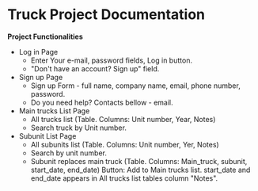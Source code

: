 # Truck Project Documentation

**Project Functionalities**

+ Log in Page
    - Enter Your e-mail, password fields, Log in button.
    - "Don't have an account? Sign up" field.
+ Sign up Page
    - Sign up Form - full name, company name, email, phone number, password.
    - Do you need help? Contacts bellow - email.
+ Main trucks List Page
    - All trucks list (Table. Columns: Unit number, Year, Notes)
    - Search truck by Unit number.
+ Subunit List Page
    - All subunits list (Table. Columns: Unit number, Yer, Notes)
    - Search by unit number.
    - Subunit replaces main truck (Table. Columns: Main_truck, subunit, start_date, end_date) Button: Add to Main trucks list. start_date and end_date appears in All trucks list tables column "Notes".
